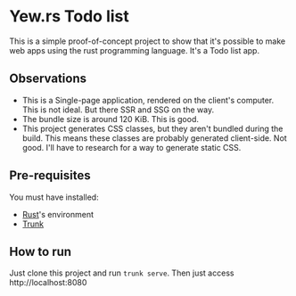 # Yew.rs Todo list

This is a simple proof-of-concept project to show that it's possible to make web apps using the rust programming language. It's a Todo list app.

## Observations

- This is a Single-page application, rendered on the client's computer. This is not ideal. But there SSR and SSG on the way.
- The bundle size is around 120 KiB. This is good.
- This project generates CSS classes, but they aren't bundled during the build. This means these classes are probably generated client-side. Not good. I'll have to research for a way to generate static CSS.

## Pre-requisites

You must have installed:

- [Rust](https://www.rust-lang.org/tools/install)'s environment
- [Trunk](https://yew.rs/docs/getting-started/project-setup/using-trunk)

## How to run

Just clone this project and run `trunk serve`. Then just access http://localhost:8080

